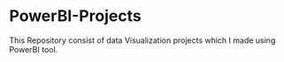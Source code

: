 # PowerBI-Projects
This Repository consist of data Visualization projects which I made using PowerBI tool.
